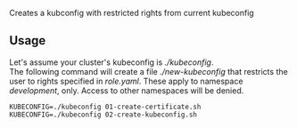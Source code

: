 Creates a kubconfig with restricted rights from current kubeconfig

## Usage
Let's assume your cluster's kubeconfig is *./kubeconfig*.  
The following command will create a file *./new-kubeconfig* that restricts the user to rights specified in *role.yaml*.
These apply to namespace *development*, only. Access to other namespaces will be denied.

~~~
KUBECONFIG=./kubeconfig 01-create-certificate.sh
KUBECONFIG=./kubeconfig 02-create-kubeconfig.sh
~~~

